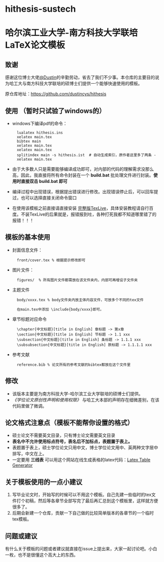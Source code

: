 # hithesis-sustech
# 哈尔滨工业大学-南方科技大学联培LaTeX论文模板

## 致谢

感谢这位博士大佬[@Dustin](https://github.com/dustincys)的辛勤劳动，省去了我们不少事。本仓库的主要目的说为哈工大与南方科技大学联培的硕博士们提供一个能够快速使用的模板。

原仓库地址：<a xmlns:cc="http://creativecommons.org/ns#" href="https://github.com/dustincys/hithesis" property="cc:attributionName" rel="cc:attributionURL">https://github.com/dustincys/hithesis</a> 


## 使用 （暂时只试验了windows的）

- windows下编译pdf的命令：
 
  		lualatex hithesis.ins
		xelatex main.tex
		bibtex main
		xelatex main.tex
		xelatex main.tex
		splitindex main -s hithesis.ist  # 自动生成索引，原作者这里多了两条 -
		xelatex main.tex

- 由于大多数人只是需要能够编译成功即可，对内部的代码的理解需求没那么高，因此，我直接将所有命令封装在一个 **build.bat** 批处理文件进行封装。**使用时直接双击 build.bat 即可**
- 编译过程中出现错误，根据提出错误进行修改。出现错误停止后，可以回车提过，也可以选择直接关闭命令窗口
- 在使用该模板之前直接请直接安装 [完整版TexLive](http://mirror.las.iastate.edu/tex-archive/systems/texlive/Images/)，具体安装教程请自行百度。不装TexLive的后果就是，报错报到吐，各种打死我都不知道哪里错了的报错！！！ 

## 模板的基本使用
- 封面信息文件：
 
		front/cover.tex % 根据提示修改即可
- 图片文件：
 
		figures/  % 所有图片文件都需放在该文件夹内，内部可再增设子文件夹
- 主题文件
  
		body/xxxx.tex % body文件夹内放主体内容文件，可放多个不同的tex文件

		在main.tex中添加 \include{body/xxxx}即可。 


- 章节标题对应命令
  
   
		\chapter{中文标题}[title in English] 章标题 -> 第x章
		\section{中文标题}[title in English] 节标题 -> 1.1 xxx
		\subsection{中文标题}[title in English] 条标题 -> 1.1.1 xxx
		\subsubsection{中文标题}[title in English] 款标题 -> 1.1.1.1 xxx

- 参考文献
 
		reference.bib % 论文所有的参考文献的bibtex都放在这个文件里

## 修改

- 该版本主要是为南方科技大学-哈尔滨工业大学联培的硕博士们提供。
- *《学位论文原创性声明和使用权限》* 与哈工大本部的声明存在细微差别，在该代码里做了微调。


## 论文格式注意点（模板不能帮你设置的格式）

- 硕士论文不需要英文目录，只有博士论文需要英文目录
- **表名中不允许使用标点符号，表名后不加标点，表题置于表上。**
- 表题置于表上，硕士学位论文只用中文，博士学位论文用中、英两种文字居中排写，中文在上。
- 一定要用 **三线表** 可以用这个网站在线生成表格的latex代码：[Latex Table Generator](http://www.tablesgenerator.com/latex_tables)

## 关于模板使用的一点小建议

1. 写毕业论文时，开始写的时候可以不用这个模板。自己先建一些临时的tex文件打个初稿，然后等各章节全部写完了最后再汇总到这个模板里，这样就方便很多了。
2. 后期会新建一个仓库，贡献一下自己做的比较简单版本的各章节的一个临时tex模板。

## 问题或建议
有什么关于模板的问题或者建议就直接在issue上提出来，大家一起讨论吧。小白一枚，也不是很懂这个高大上的东西。
